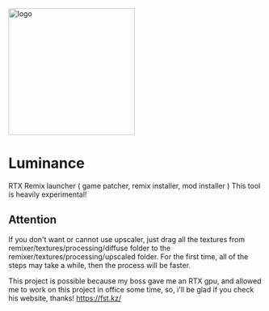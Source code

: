 <img src="https://i.imgur.com/c0ToxjL.png" alt="logo" width="250px" height="250px">

# Luminance
RTX Remix launcher ( game patcher, remix installer, mod installer )
This tool is heavily experimental!

## Attention
If you don't want or cannot use upscaler, just drag all the textures from remixer/textures/processing/diffuse folder to the remixer/textures/processing/upscaled folder.
For the first time, all of the steps may take a while, then the process will be faster.

This project is possible because my boss gave me an RTX gpu, and allowed me to work on this project in office some time, so, i'll be glad if you check his website, thanks!
https://fst.kz/